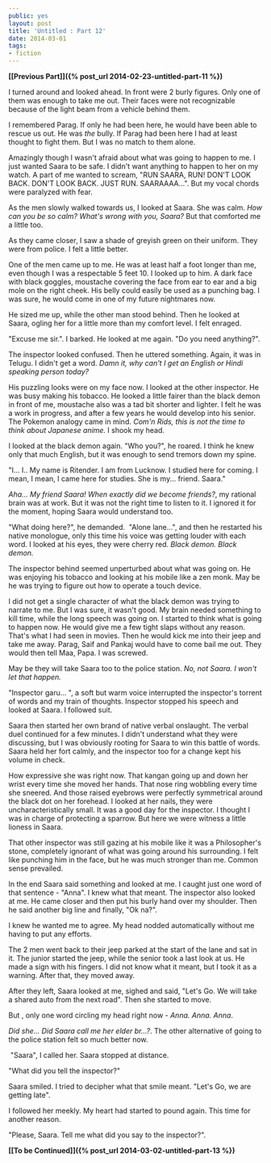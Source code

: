```yaml
---
public: yes
layout: post
title: 'Untitled : Part 12'
date: 2014-03-01
tags: 
- fiction
---
```


**[\[Previous Part\]]({% post_url 2014-02-23-untitled-part-11 %})**


I turned around and looked ahead. In front were 2 burly figures. Only one of them was enough to take me out. Their faces were not recognizable because of the light beam from a vehicle behind them.

I remembered Parag. If only he had been here, he would have been able to rescue us out. He was _the_ bully. If Parag had been here I had at least thought to fight them. But I was no match to them alone.

Amazingly though I wasn't afraid about what was going to happen to me. I just wanted Saara to be safe. I didn't want anything to happen to her on my watch. A part of me wanted to scream, "RUN SAARA, RUN! DON'T LOOK BACK. DON'T LOOK BACK. JUST RUN. SAARAAAA...". But my vocal chords were paralyzed with fear.

As the men slowly walked towards us, I looked at Saara. She was calm. _How can you be so calm? What's wrong with you, Saara?_ But that comforted me a little too. 

As they came closer, I saw a shade of greyish green on their uniform. They were from police. I felt a little better. 

One of the men came up to me. He was at least half a foot longer than me, even though I was a respectable 5 feet 10. I looked up to him. A dark face with black goggles, moustache covering the face from ear to ear and a big mole on the right cheek. His belly could easily be used as a punching bag. I was sure, he would come in one of my future nightmares now. 

He sized me up, while the other man stood behind. Then he looked at Saara, ogling her for a little more than my comfort level. I felt enraged.

"Excuse me sir.". I barked. He looked at me again. "Do you need anything?".

The inspector looked confused. Then he uttered something. Again, it was in Telugu. I didn't get a word. _Damn it, why can't I get an English or Hindi speaking person today?_

His puzzling looks were on my face now. I looked at the other inspector. He was busy making his tobacco. He looked a little fairer than the black demon in front of me, moustache also was a tad bit shorter and lighter. I felt he was a work in progress, and after a few years he would develop into his senior. The Pokemon analogy came in mind. _Com'n Rids, this is not the time to think about Japanese anime._ I shook my head. 

I looked at the black demon again. "Who you?", he roared. I think he knew only that much English, but it was enough to send tremors down my spine. 

"I... I.. My name is Ritender. I am from Lucknow. I studied here for coming. I mean, I mean, I came here for studies. She is my... friend. Saara."

_Aha... My friend Saara! When exactly did we become friends?_, my rational brain was at work. But it was not the right time to listen to it. I ignored it for the moment, hoping Saara would understand too.

"What doing here?", he demanded.  "Alone lane...", and then he restarted his native monologue, only this time his voice was getting louder with each word. I looked at his eyes, they were cherry red. _Black demon. Black demon._

The inspector behind seemed unperturbed about what was going on. He was enjoying his tobacco and looking at his mobile like a zen monk. May be he was trying to figure out how to operate a touch device.

I did not get a single character of what the black demon was trying to narrate to me. But I was sure, it wasn't good. My brain needed something to kill time, while the long speech was going on. I started to think what is going to happen now. He would give me a few tight slaps without any reason. That's what I had seen in movies. Then he would kick me into their jeep and take me away. Parag, Saif and Pankaj would have to come bail me out. They would then tell Maa, Papa. I was screwed. 

May be they will take Saara too to the police station. _No, not Saara. I won't let that happen._ 

"Inspector garu... ", a soft but warm voice interrupted the inspector's torrent of words and my train of thoughts. Inspector stopped his speech and looked at Saara. I followed suit. 

Saara then started her own brand of native verbal onslaught. The verbal duel continued for a few minutes. I didn't understand what they were discussing, but I was obviously rooting for Saara to win this battle of words. Saara held her fort calmly, and the inspector too for a change kept his volume in check.

How expressive she was right now. That kangan going up and down her wrist every time she moved her hands. That nose ring wobbling every time she sneered. And those raised eyebrows were perfectly symmetrical around the black dot on her forehead. I looked at her nails, they were uncharacteristically small. It was a good day for the inspector. I thought I was in charge of protecting a sparrow. But here we were witness a little lioness in Saara.

That other inspector was still gazing at his mobile like it was a Philosopher's stone, completely ignorant of what was going around his surrounding. I felt like punching him in the face, but he was much stronger than me. Common sense prevailed.

In the end Saara said something and looked at me. I caught just one word of that sentence - "Anna". I knew what that meant. The inspector also looked at me. He came closer and then put his burly hand over my shoulder. Then he said another big line and finally, "Ok na?".

I knew he wanted me to agree. My head nodded automatically without me having to put any efforts.

The 2 men went back to their jeep parked at the start of the lane and sat in it. The junior started the jeep, while the senior took a last look at us. He made a sign with his fingers. I did not know what it meant, but I took it as a warning. After that, they moved away.

After they left, Saara looked at me, sighed and said, "Let's Go. We will take a shared auto from the next road". Then she started to move.

But , only one word circling my head right now - _Anna. Anna. Anna_.

_Did she... Did Saara call me her elder br...?_. The other alternative of going to the police station felt so much better now.

 "Saara", I called her. Saara stopped at distance.

"What did you tell the inspector?"

Saara smiled. I tried to decipher what that smile meant. "Let's Go, we are getting late".

I followed her meekly. My heart had started to pound again. This time for another reason.

"Please, Saara. Tell me what did you say to the inspector?".


**[\[To be Continued\]]({% post_url 2014-03-02-untitled-part-13 %})**
